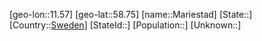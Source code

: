 ﻿---
location: [58.75,11.57]
type: City
tags:
- geo/City


SpocWebEntityId: 32299
isDeleted: false
confidential: public

---
[geo-lon::11.57]
[geo-lat::58.75]
[name::Mariestad]
[State::]
[Country::[Sweden](geo/Continent/Europe/Sweden.md)]
[StateId::]
[Population::]
[Unknown::]

